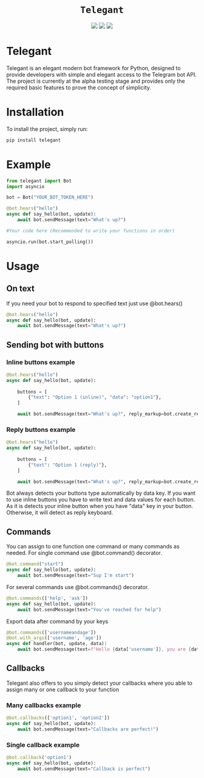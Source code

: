 
<h1 align="center">
    <code>Telegant</code>
</h1>
<p align="center">
    <a href="https://t.me/telegant_group"><img src="https://img.shields.io/badge/Telegram-Group-blue.svg?logo=telegram"></a>
    <a href="https://t.me/telegant_official"><img src="https://img.shields.io/badge/Telegram-Channel-blue.svg?logo=telegram"></a> 
    <a href="https://pypistats.org/packages/telegant"><img src="https://img.shields.io/pypi/dm/telegant.svg"></a>
</p>



# Telegant 
Telegant is an elegant modern bot framework for Python, designed to provide developers with simple and elegant access to the Telegram bot API.
The project is currently at the alpha testing stage and provides only the required basic features to prove the concept of simplicity.

# Installation 
To install the project, simply run:

```python 
pip install telegant
```

# Example 

```python
from telegant import Bot
import asyncio

bot = Bot("YOUR_BOT_TOKEN_HERE")

@bot.hears("hello")
async def say_hello(bot, update): 
    await bot.sendMessage(text="What's up?")

#Your code here (Recommended to write your functions in order)

asyncio.run(bot.start_polling())
```

# Usage 

## On text 

If you need your bot to respond to specified text just use @bot.hears()

```python 
@bot.hears("hello")
async def say_hello(bot, update): 
    await bot.sendMessage(text="What's up?")
```

## Sending bot with buttons

### Inline buttons example
```python 
@bot.hears("hello")
async def say_hello(bot, update): 
 
    buttons = [
        {"text": "Option 1 (inline)", "data": "option1"},  
    ]

    await bot.sendMessage(text="What's up?", reply_markup=bot.create_reply_markup(buttons))
```

### Reply buttons example

```python 
@bot.hears("hello")
async def say_hello(bot, update): 
 
    buttons = [
        {"text": "Option 1 (reply)"},  
    ]

    await bot.sendMessage(text="What's up?", reply_markup=bot.create_reply_markup(buttons))
```

Bot always detects your buttons type automatically by data key. 
If you want to use inline buttons you have to write text and data values for each button.
As it is detects your inline button when you have "data" key in your button.
Otherwise, it will detect as reply keyboard.

## Commands

You can assign to one function one command or many commands as needed.
For single command use @bot.command() decorator.

```python 
@bot.command("start")
async def say_hello(bot, update):  
    await bot.sendMessage(text="Sup I'm start")
```
For several commands use @bot.commands() decorator.

```python 
@bot.commands(['help', 'ask'])
async def say_hello(bot, update):  
    await bot.sendMessage(text="You've reached for help")
```

Export data after command by your keys

```python 
@bot.commands(['usernameandage'])
@bot.with_args(['username', 'age'])
async def handler(bot, update, data): 
    await bot.sendMessage(text=f"Hello {data['username']}, you are {data['age']} years old.")
```

## Callbacks
Telegant also offers to you simply detect your callbacks where you able to assign many or one callback to your function

### Many callbacks example 

```python 
@bot.callbacks(['option1', 'option2'])
async def say_hello(bot, update):  
    await bot.sendMessage(text="Callbacks are perfect!")
```

### Single callback example

```python 
@bot.callback('option1')
async def say_hello(bot, update):  
    await bot.sendMessage(text="Callback is perfect")
```
